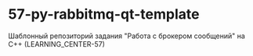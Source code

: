 # 57-py-rabbitmq-qt-template

Шаблонный репозиторий задания "Работа с брокером сообщений" на C++ (LEARNING_CENTER-57)